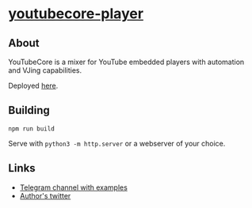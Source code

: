 # [youtubecore-player](https://youtubecore.sigil.network/)

## About

YouTubeCore is a mixer for YouTube embedded players with automation and VJing capabilities.

Deployed [here](https://youtubecore.sigil.network/).

## Building

`npm run build`

Serve with `python3 -m http.server` or a webserver of your choice.

## Links

- [Telegram channel with examples](https://t.me/youtubecore)
- [Author's twitter](https://twitter.com/klntsky/)
